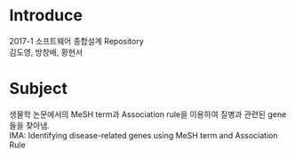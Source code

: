 # Introduce
2017-1 소프트웨어 종합설계 Repository \
김도영, 방창배, 황현서

# Subject
생물학 논문에서의 MeSH term과 Association rule을 이용하여 질병과 관련된 gene들을 찾아냄. \
IMA: Identifying disease-related genes using MeSH term and Association Rule
